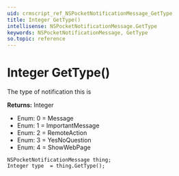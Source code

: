 ```yaml
---
uid: crmscript_ref_NSPocketNotificationMessage_GetType
title: Integer GetType()
intellisense: NSPocketNotificationMessage.GetType
keywords: NSPocketNotificationMessage, GetType
so.topic: reference
---
```


# Integer GetType()

The type of notification this is

**Returns:** Integer

* Enum: 0 = Message 
* Enum: 1 = ImportantMessage 
* Enum: 2 = RemoteAction 
* Enum: 3 = YesNoQuestion 
* Enum: 4 = ShowWebPage 

```crmscript
NSPocketNotificationMessage thing;
Integer type  = thing.GetType();
```

